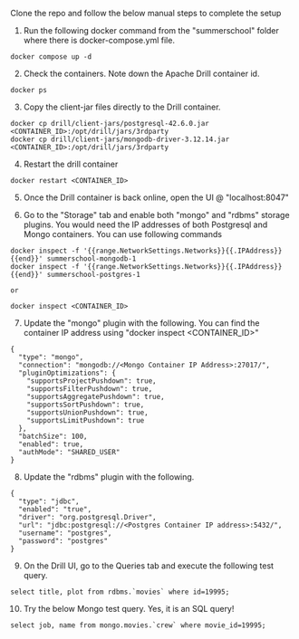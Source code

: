 Clone the repo and follow the below manual steps to complete the setup

1. Run the following docker command from the "summerschool" folder where there is docker-compose.yml file.

```
docker compose up -d
```

2. Check the containers. Note down the Apache Drill container id. 

```
docker ps
```

3. Copy the client-jar files directly to the Drill container.

```
docker cp drill/client-jars/postgresql-42.6.0.jar  <CONTAINER_ID>:/opt/drill/jars/3rdparty
docker cp drill/client-jars/mongodb-driver-3.12.14.jar <CONTAINER_ID>:/opt/drill/jars/3rdparty
```

4. Restart the drill container

```
docker restart <CONTAINER_ID>
```

5. Once the Drill container is back online, open the UI @ "localhost:8047"

6. Go to the "Storage" tab and enable both "mongo" and "rdbms" storage plugins. You would need the IP addresses of both Postgresql and Mongo containers. You can use following commands

```
docker inspect -f '{{range.NetworkSettings.Networks}}{{.IPAddress}}{{end}}' summerschool-mongodb-1
docker inspect -f '{{range.NetworkSettings.Networks}}{{.IPAddress}}{{end}}' summerschool-postgres-1

or 

docker inspect <CONTAINER_ID>
```


7. Update the "mongo" plugin with the following. You can find the container IP address using "docker inspect <CONTAINER_ID>"

```
{
  "type": "mongo",
  "connection": "mongodb://<Mongo Container IP Address>:27017/",
  "pluginOptimizations": {
    "supportsProjectPushdown": true,
    "supportsFilterPushdown": true,
    "supportsAggregatePushdown": true,
    "supportsSortPushdown": true,
    "supportsUnionPushdown": true,
    "supportsLimitPushdown": true
  },
  "batchSize": 100,
  "enabled": true,
  "authMode": "SHARED_USER"
}
```

8. Update the "rdbms" plugin with the following.

```
{
  "type": "jdbc",
  "enabled": "true",
  "driver": "org.postgresql.Driver",
  "url": "jdbc:postgresql://<Postgres Container IP address>:5432/",
  "username": "postgres",
  "password": "postgres"
}
```

9. On the Drill UI, go to the Queries tab and execute the following test query.

```
select title, plot from rdbms.`movies` where id=19995;
```

10. Try the below Mongo test query. Yes, it is an SQL query!

```
select job, name from mongo.movies.`crew` where movie_id=19995;
``` 


